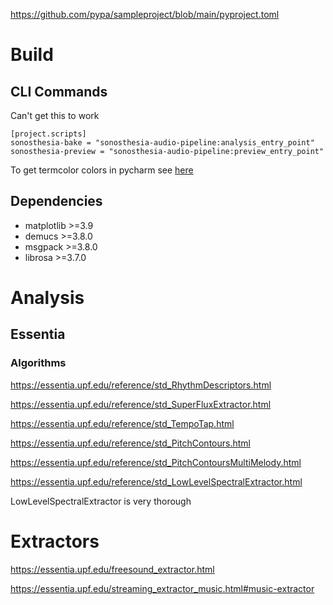 https://github.com/pypa/sampleproject/blob/main/pyproject.toml

# Build

## CLI Commands

Can't get this to work

```
[project.scripts]
sonosthesia-bake = "sonosthesia-audio-pipeline:analysis_entry_point"
sonosthesia-preview = "sonosthesia-audio-pipeline:preview_entry_point"
```

To get termcolor colors in pycharm see [here](https://stackoverflow.com/questions/76764301/what-should-i-do-to-make-termcolor-work-in-pycharm)

## Dependencies

- matplotlib >=3.9
- demucs >=3.8.0
- msgpack >=3.8.0
- librosa >=3.7.0

# Analysis

## Essentia

### Algorithms 

https://essentia.upf.edu/reference/std_RhythmDescriptors.html

https://essentia.upf.edu/reference/std_SuperFluxExtractor.html

https://essentia.upf.edu/reference/std_TempoTap.html

https://essentia.upf.edu/reference/std_PitchContours.html

https://essentia.upf.edu/reference/std_PitchContoursMultiMelody.html

https://essentia.upf.edu/reference/std_LowLevelSpectralExtractor.html

LowLevelSpectralExtractor is very thorough

# Extractors

https://essentia.upf.edu/freesound_extractor.html

https://essentia.upf.edu/streaming_extractor_music.html#music-extractor